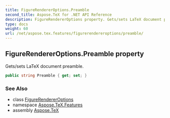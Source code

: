 ```yaml
---
title: FigureRendererOptions.Preamble
second_title: Aspose.TeX for .NET API Reference
description: FigureRendererOptions property. Gets/sets LaTeX document preamble
type: docs
weight: 60
url: /net/aspose.tex.features/figurerendereroptions/preamble/
---
```

## FigureRendererOptions.Preamble property

Gets/sets LaTeX document preamble.

```csharp
public string Preamble { get; set; }
```

### See Also

* class [FigureRendererOptions](../)
* namespace [Aspose.TeX.Features](../../figurerendereroptions/)
* assembly [Aspose.TeX](../../../)


